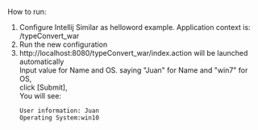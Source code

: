 How to run:
1. Configure Intellij
   Similar as helloword example. Application context is: /typeConvert_war
2. Run the new configuration
3. http://localhost:8080/typeConvert_war/index.action will be launched automatically<br/>
   Input value for Name and OS. saying "Juan" for Name and "win7" for OS,<br/>
   click [Submit],<br>
   You will see: 
   ```
   User information: Juan
   Operating System:win10

   ```